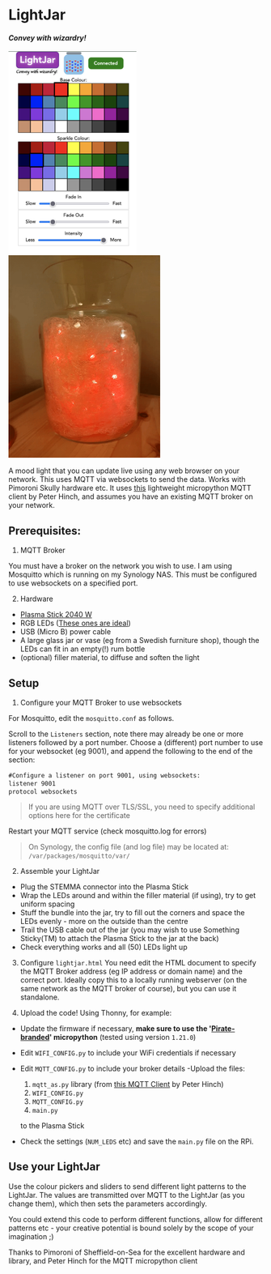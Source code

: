 # LightJar
#### <i>Convey with wizardry!</i>

<img src="lightjarhtml.png" height="400px"><img src="redblue.gif" height="400px">

A mood light that you can update live using any web browser on your network. This uses MQTT via websockets to send the data. Works with Pimoroni Skully hardware etc. It uses [this](https://github.com/digitalurban/MQTT-Plasma-Stick-2040W/blob/main/mqtt_as.py) lightweight micropython MQTT client by Peter Hinch, and assumes you have an existing MQTT broker on your network.

## Prerequisites:
1) MQTT Broker

You must have a broker on the network you wish to use. I am using Mosquitto which is running on my Synology NAS. This must be configured to use websockets on a specified port.

2) Hardware
- [Plasma Stick 2040 W](https://shop.pimoroni.com/products/plasma-stick-2040-w)
- RGB LEDs ([These ones are ideal](https://shop.pimoroni.com/products/5m-flexible-rgb-led-wire-50-rgb-leds-aka-neopixel-ws2812-sk6812))
- USB (Micro B) power cable
- A large glass jar or vase (eg from a Swedish furniture shop), though the LEDs can fit in an empty(!) rum bottle
- (optional) filler material, to diffuse and soften the light

## Setup

1) Configure your MQTT Broker to use websockets

For Mosquitto, edit the ```mosquitto.conf``` as follows.

Scroll to the ```Listeners``` section, note there may already be one or more listeners followed by a port number. Choose a (different) port number to use for your websocket (eg 9001), and append the following to the end of the section:
```
#Configure a listener on port 9001, using websockets:
listener 9001
protocol websockets
```
> If you are using MQTT over TLS/SSL, you need to specify additional options here for the certificate

Restart your MQTT service (check mosquitto.log for errors)
>On Synology, the config file (and log file) may be located at:
```/var/packages/mosquitto/var/```

2) Assemble your LightJar
- Plug the STEMMA connector into the Plasma Stick
- Wrap the LEDs around and within the filler material (if using), try to get uniform spacing
- Stuff the bundle into the jar, try to fill out the corners and space the LEDs evenly - more on the outside than the centre
- Trail the USB cable out of the jar (you may wish to use Something Sticky(TM) to attach the Plasma Stick to the jar at the back)
- Check everything works and all (50) LEDs light up

3) Configure ```lightjar.html```
You need edit the HTML document to specify the MQTT Broker address (eg IP address or domain name) and the correct port. Ideally copy this to a locally running webserver (on the same network as the MQTT broker of course), but you can use it standalone.

4) Upload the code!
Using Thonny, for example:
- Update the firmware if necessary, **make sure to use the '[Pirate-branded](https://github.com/pimoroni/pimoroni-pico/releases)' micropython** (tested using version ```1.21.0```)
- Edit ```WIFI_CONFIG.py``` to include your WiFi credentials if necessary
- Edit ```MQTT_CONFIG.py``` to include your broker details
-Upload the files:
   1) ```mqtt_as.py``` library (from [this MQTT Client](https://github.com/digitalurban/MQTT-Plasma-Stick-2040W) by Peter Hinch)
   2) ```WIFI_CONFIG.py```
   3) ```MQTT_CONFIG.py```
   4) ```main.py``` 

   to the Plasma Stick
- Check the settings (```NUM_LEDS``` etc) and save the ```main.py``` file on the RPi.

## Use your LightJar

Use the colour pickers and sliders to send different light patterns to the LightJar. The values are transmitted over MQTT to the LightJar (as you change them), which then sets the parameters accordingly.

You could extend this code to perform different functions, allow for different patterns etc - your creative potential is bound solely by the scope of your imagination ;)

Thanks to Pimoroni of Sheffield-on-Sea for the excellent hardware and library, and Peter Hinch for the MQTT micropython client
